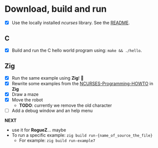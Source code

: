 # Download, build and run

- [x] Use the locally installed *ncurses* library. See the [README](http://github.com/gthvn1/roguez/README.md).

## C

- [x] Build and run the C hello world program using: `make && ./hello`.

## Zig

- [x] Run the same example using **Zig**! 🎉
- [x] Rewrite some examples from the [NCURSES-Programming-HOWTO](https://tldp.org/HOWTO/NCURSES-Programming-HOWTO) in **Zig**
- [x] Draw a maze
- [x] Move the robot
    - **TODO**: currently we remove the old character
- [ ] Add a debug window and an help menu

**NEXT**
- use it for **RogueZ**... maybe
- To run a specific example: `zig build run-{name_of_source_the_file}`
    - For example: `zig build run-example7`
